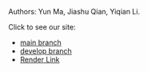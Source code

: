Authors: Yun Ma, Jiashu Qian, Yiqian Li.

Click to see our site: 
- [main branch](https://kanbasfinalproject-lmq.netlify.app)
- [develop branch](https://develop--kanbasfinalproject-lmq.netlify.app)
- [Render Link](https://web-node-final-project-cs5610.onrender.com)

